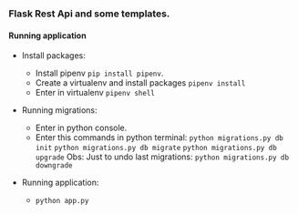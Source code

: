 ### Flask Rest Api and some templates.

#### Running application


+ Install packages:
  * Install pipenv ```pip install pipenv```.
  * Create a virtualenv and install packages ```pipenv install```
  * Enter in virtualenv ```pipenv shell```

+ Running migrations:
  * Enter in python console.
  * Enter this commands in python terminal:
  ```python migrations.py db init```
  ```python migrations.py db migrate```
  ```python migrations.py db upgrade```
  Obs: Just to undo last migrations:
  ```python migrations.py db downgrade```
  

+ Running application:
  * ```python app.py```